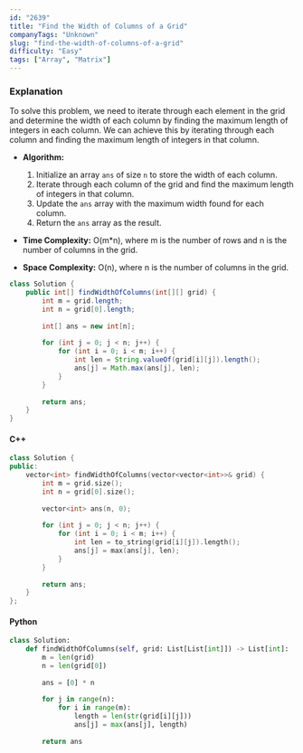 ```yaml
---
id: "2639"
title: "Find the Width of Columns of a Grid"
companyTags: "Unknown"
slug: "find-the-width-of-columns-of-a-grid"
difficulty: "Easy"
tags: ["Array", "Matrix"]
---
```


### Explanation
To solve this problem, we need to iterate through each element in the grid and determine the width of each column by finding the maximum length of integers in each column. We can achieve this by iterating through each column and finding the maximum length of integers in that column.

- **Algorithm:**
  1. Initialize an array `ans` of size `n` to store the width of each column.
  2. Iterate through each column of the grid and find the maximum length of integers in that column.
  3. Update the `ans` array with the maximum width found for each column.
  4. Return the `ans` array as the result.
  
- **Time Complexity:** O(m*n), where m is the number of rows and n is the number of columns in the grid.
- **Space Complexity:** O(n), where n is the number of columns in the grid.

```java
class Solution {
    public int[] findWidthOfColumns(int[][] grid) {
        int m = grid.length;
        int n = grid[0].length;
        
        int[] ans = new int[n];
        
        for (int j = 0; j < n; j++) {
            for (int i = 0; i < m; i++) {
                int len = String.valueOf(grid[i][j]).length();
                ans[j] = Math.max(ans[j], len);
            }
        }
        
        return ans;
    }
}
```

#### C++
```cpp
class Solution {
public:
    vector<int> findWidthOfColumns(vector<vector<int>>& grid) {
        int m = grid.size();
        int n = grid[0].size();
        
        vector<int> ans(n, 0);
        
        for (int j = 0; j < n; j++) {
            for (int i = 0; i < m; i++) {
                int len = to_string(grid[i][j]).length();
                ans[j] = max(ans[j], len);
            }
        }
        
        return ans;
    }
};
```

#### Python
```python
class Solution:
    def findWidthOfColumns(self, grid: List[List[int]]) -> List[int]:
        m = len(grid)
        n = len(grid[0])
        
        ans = [0] * n
        
        for j in range(n):
            for i in range(m):
                length = len(str(grid[i][j]))
                ans[j] = max(ans[j], length)
        
        return ans
```
